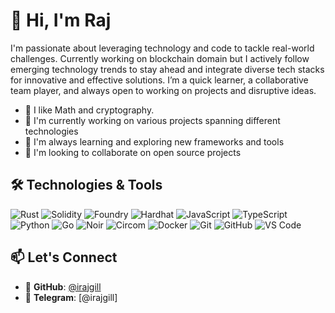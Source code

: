 # 👋 Hi, I'm Raj
 
I'm passionate about leveraging technology and code to tackle real-world challenges. Currently working on blockchain domain but I actively follow emerging technology trends to stay ahead and integrate diverse tech stacks for innovative and effective solutions. I’m a quick learner, a collaborative team player, and always open to working on projects and disruptive ideas.
- 🚀 I like Math and cryptography. 
- 🔭 I'm currently working on various projects spanning different technologies
- 🌱 I'm always learning and exploring new frameworks and tools
- 👯 I'm looking to collaborate on open source projects


## 🛠️ Technologies & Tools

![Rust](https://img.shields.io/badge/-Rust-000000?style=flat-square&logo=rust&logoColor=white)
![Solidity](https://img.shields.io/badge/-Solidity-363636?style=flat-square&logo=solidity&logoColor=white)
![Foundry](https://img.shields.io/badge/-Foundry-1E1E1E?style=flat-square&logo=ethereum&logoColor=white)
![Hardhat](https://img.shields.io/badge/-Hardhat-FFF100?style=flat-square&logo=ethereum&logoColor=black)
![JavaScript](https://img.shields.io/badge/-JavaScript-F7DF1E?style=flat-square&logo=javascript&logoColor=black)
![TypeScript](https://img.shields.io/badge/-TypeScript-3178C6?style=flat-square&logo=typescript&logoColor=white)
![Python](https://img.shields.io/badge/-Python-3776AB?style=flat-square&logo=python&logoColor=white)
![Go](https://img.shields.io/badge/-Go-00ADD8?style=flat-square&logo=go&logoColor=white)
![Noir](https://img.shields.io/badge/-Noir-000000?style=flat-square&logo=aztec&logoColor=white)
![Circom](https://img.shields.io/badge/-Circom-4B0082?style=flat-square&logo=ethereum&logoColor=white)
![Docker](https://img.shields.io/badge/-Docker-2496ED?style=flat-square&logo=docker&logoColor=white)
![Git](https://img.shields.io/badge/-Git-F05032?style=flat-square&logo=git&logoColor=white)
![GitHub](https://img.shields.io/badge/-GitHub-181717?style=flat-square&logo=github&logoColor=white)
![VS Code](https://img.shields.io/badge/-VS%20Code-007ACC?style=flat-square&logo=visual-studio-code&logoColor=white)

## 📫 Let's Connect

- 💼 **GitHub**: [@irajgill](https://github.com/irajgill)
- 📱 **Telegram**: [@irajgill]
